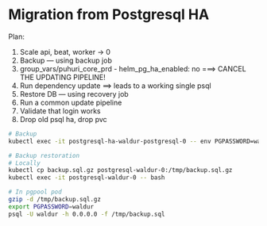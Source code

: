<!-- EXTERNAL DOCUMENT
Source: https://code.opennodecloud.com/waldur/waldur-helm.git
Branch: master
Remote Path: docs//migration-from-psql-ha.md
Local Path: docs/admin-guide/deployment/helm/docs/
Last Sync: 2025-10-30T22:48:21.386661

WARNING: This file is automatically synchronized from the source repository.
DO NOT EDIT this file directly. Changes will be overwritten.
Edit the source at: https://code.opennodecloud.com/waldur/waldur-helm.git/-/tree/master/docs//migration-from-psql-ha.md
-->


# Migration from Postgresql HA

Plan:

1. Scale api, beat, worker -> 0
2. Backup — using backup job
3. group_vars/puhuri_core_prd - helm_pg_ha_enabled: no ===> CANCEL THE UPDATING PIPELINE!
4. Run dependency update ==> leads to a working single psql
5. Restore DB — using recovery job
6. Run a common update pipeline
7. Validate that login works
8. Drop old psql ha, drop pvc

```bash
# Backup
kubectl exec -it postgresql-ha-waldur-postgresql-0 -- env PGPASSWORD=waldur pg_dump -h 0.0.0.0 -U waldur waldur | gzip -9 > backup.sql.gz

# Backup restoration
# Locally
kubectl cp backup.sql.gz postgresql-waldur-0:/tmp/backup.sql.gz
kubectl exec -it postgresql-waldur-0 -- bash

# In pgpool pod
gzip -d /tmp/backup.sql.gz
export PGPASSWORD=waldur
psql -U waldur -h 0.0.0.0 -f /tmp/backup.sql
```
